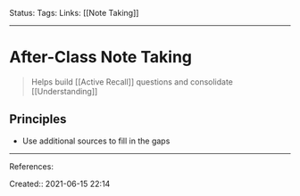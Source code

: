 Status:
Tags: 
Links: [[Note Taking]]
___
# After-Class Note Taking
> Helps build [[Active Recall]] questions and consolidate [[Understanding]]
## Principles
- Use additional sources to fill in the gaps
___
References:

Created:: 2021-06-15 22:14